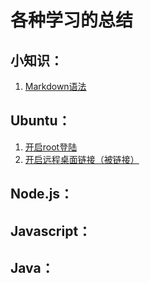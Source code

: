 # 各种学习的总结

## 小知识：
1. [Markdown语法](./Others/1.Markdown语法.md)

## Ubuntu：
1. [开启root登陆](./Ubuntu/1.开启root登陆.md)
2. [开启远程桌面链接（被链接）](./Ubuntu/2.开启远程桌面连接1.md)

## Node.js：

## Javascript：

## Java：


